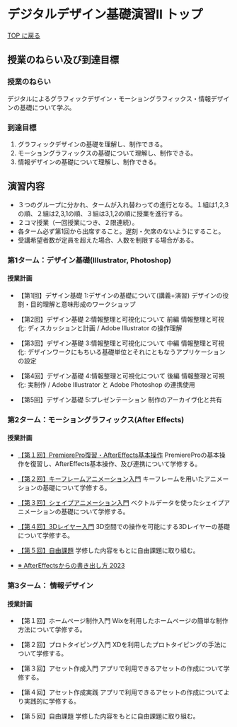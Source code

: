 # デジタルデザイン基礎演習II トップ

[TOP に戻る](../../index.md)

## 授業のねらい及び到達目標
### 授業のねらい
デジタルによるグラフィックデザイン・モーショングラフィックス・情報デザインの基礎について学ぶ。


### 到達目標
1. グラフィックデザインの基礎を理解し、制作できる。
2. モーショングラフィックスの基礎について理解し、制作できる。
3. 情報デザインの基礎について理解し、制作できる。

## 演習内容
- ３つのグループに分かれ、タームが入れ替わっての進行となる。１組は1,2,3の順、２組は2,3,1の順、３組は3,1,2の順に授業を進行する。
- ２コマ授業（一回授業につき、２限連続）。
- 各ターム必ず第1回から出席すること。遅刻・欠席のないようにすること。
- 受講希望者数が定員を超えた場合、人数を制限する場合がある。

### 第1ターム：デザイン基礎(Illustrator, Photoshop)
#### 授業計画
- 【第1回】デザイン基礎 1:デザインの基礎について(講義+演習)
デザインの役割・目的理解と意味形成のワークショップ

- 【第2回】デザイン基礎 2:情報整理と可視化について 前編
情報整理と可視化: ディスカッションと計画 / Adobe Illustrator の操作理解

- 【第3回】デザイン基礎 3:情報整理と可視化について 中編
情報整理と可視化: デザインワークにもちいる基礎単位とそれにともなうアプリケーションの設定

- 【第4回】デザイン基礎 4:情報整理と可視化について 後編
情報整理と可視化: 実制作 / Adobe Illustrator と Adobe Photoshop の連携使用

- 【第5回】デザイン基礎 5:プレゼンテーション
制作のアーカイヴ化と共有

### 第2ターム：モーショングラフィックス(After Effects)
#### 授業計画
- [【第１回】PremierePro復習・AfterEffects基本操作](./dd2_01.md)
PremiereProの基本操作を復習し、AfterEffects基本操作、及び連携について学修する。

- [【第２回】キーフレームアニメーション入門](./dd2_02.md)
キーフレームを用いたアニメーションの基礎について学修する。

- [【第３回】シェイプアニメーション入門](./dd2_03.md)
ベクトルデータを使ったシェイプアニメーションの基礎について学修する。


- [【第４回】3Dレイヤー入門](./dd2_04.md)
3D空間での操作を可能にする3Dレイヤーの基礎について学修する。

- [【第５回】自由課題](./dd2_05.md)
学修した内容をもとに自由課題に取り組む。

- [※ AfterEffectsからの書き出し方 2023](./dd2_ae_rendering.md)

### 第3ターム： 情報デザイン
#### 授業計画
- 【第１回】ホームページ制作入門
Wixを利用したホームページの簡単な制作方法について学修する。

- 【第２回】プロトタイピング入門
XDを利用したプロトタイピングの手法について学修する。

- 【第３回】アセット作成入門
アプリで利用できるアセットの作成について学修する。

- 【第４回】アセット作成実践
アプリで利用できるアセットの作成についてより実践的に学修する。

- 【第５回】自由課題
学修した内容をもとに自由課題に取り組む。
